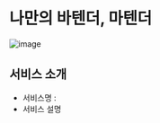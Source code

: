 # 나만의 바텐더, 마텐더
![image](https://github.com/SeeUSoon93/main_project/assets/139225353/97c7680d-2729-4b25-a708-4b385c89f09f)

## 서비스 소개
* 서비스명 :
* 서비스 설명
